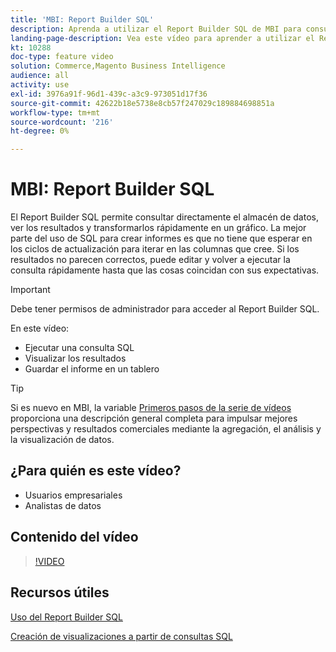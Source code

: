 ```yaml
---
title: 'MBI: Report Builder SQL'
description: Aprenda a utilizar el Report Builder SQL de MBI para consultar directamente el almacén de datos, ver los resultados y transformarlos rápidamente en un gráfico.
landing-page-description: Vea este vídeo para aprender a utilizar el Report Builder SQL de MBI para consultar directamente el almacén de datos, ver los resultados y transformarlos rápidamente en un gráfico.
kt: 10288
doc-type: feature video
solution: Commerce,Magento Business Intelligence
audience: all
activity: use
exl-id: 3976a91f-96d1-439c-a3c9-973051d17f36
source-git-commit: 42622b18e5738e8cb57f247029c189884698851a
workflow-type: tm+mt
source-wordcount: '216'
ht-degree: 0%

---
```


# MBI: Report Builder SQL

El Report Builder SQL permite consultar directamente el almacén de datos, ver los resultados y transformarlos rápidamente en un gráfico. La mejor parte del uso de SQL para crear informes es que no tiene que esperar en los ciclos de actualización para iterar en las columnas que cree. Si los resultados no parecen correctos, puede editar y volver a ejecutar la consulta rápidamente hasta que las cosas coincidan con sus expectativas.

>[!IMPORTANT]
>
>Debe tener permisos de administrador para acceder al Report Builder SQL.

En este vídeo:

- Ejecutar una consulta SQL
- Visualizar los resultados
- Guardar el informe en un tablero

>[!TIP]
>
>Si es nuevo en MBI, la variable [Primeros pasos de la serie de vídeos](1-overview.md) proporciona una descripción general completa para impulsar mejores perspectivas y resultados comerciales mediante la agregación, el análisis y la visualización de datos.

## ¿Para quién es este vídeo?

- Usuarios empresariales
- Analistas de datos

## Contenido del vídeo

>[!VIDEO](https://video.tv.adobe.com/v/342406?quality=12&learn=on)

## Recursos útiles

[Uso del Report Builder SQL](https://docs.magento.com/mbi/data-analyst/dev-reports/sql-rpt-bldr.html)

[Creación de visualizaciones a partir de consultas SQL](https://docs.magento.com/mbi/tutorials/create-visuals-from-sql.html)
